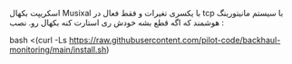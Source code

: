 اسکریپت بکهال Musixal با یکسری تغیرات و فقط فعال در tcp با سیستم مانیتورینگ هوشمند که اگه قطع بشه خودش ری استارت کنه بکهال رو.
نصب :



bash <(curl -Ls https://raw.githubusercontent.com/pilot-code/backhaul-monitoring/main/install.sh)
